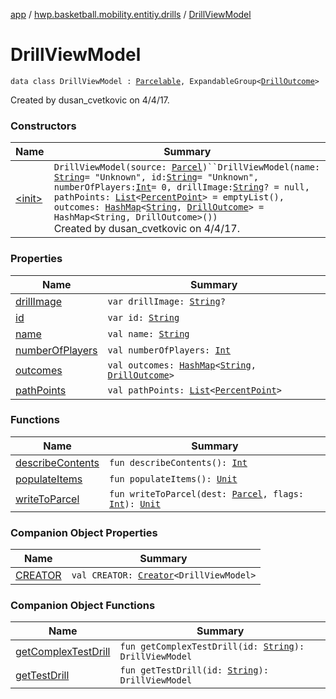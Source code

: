 [app](../../index.md) / [hwp.basketball.mobility.entitiy.drills](../index.md) / [DrillViewModel](.)

# DrillViewModel

`data class DrillViewModel : `[`Parcelable`](https://developer.android.com/reference/android/os/Parcelable.html)`, ExpandableGroup<`[`DrillOutcome`](../../hwp.basketball.mobility.entitiy.drills.outcomes/-drill-outcome/index.md)`>`

Created by dusan_cvetkovic on 4/4/17.

### Constructors

| Name | Summary |
|---|---|
| [&lt;init&gt;](-init-.md) | `DrillViewModel(source: `[`Parcel`](https://developer.android.com/reference/android/os/Parcel.html)`)``DrillViewModel(name: `[`String`](https://kotlinlang.org/api/latest/jvm/stdlib/kotlin/-string/index.html)` = "Unknown", id: `[`String`](https://kotlinlang.org/api/latest/jvm/stdlib/kotlin/-string/index.html)` = "Unknown", numberOfPlayers: `[`Int`](https://kotlinlang.org/api/latest/jvm/stdlib/kotlin/-int/index.html)` = 0, drillImage: `[`String`](https://kotlinlang.org/api/latest/jvm/stdlib/kotlin/-string/index.html)`? = null, pathPoints: `[`List`](https://kotlinlang.org/api/latest/jvm/stdlib/kotlin.collections/-list/index.html)`<`[`PercentPoint`](../-percent-point/index.md)`> = emptyList(), outcomes: `[`HashMap`](https://kotlinlang.org/api/latest/jvm/stdlib/kotlin.collections/-hash-map/index.html)`<`[`String`](https://kotlinlang.org/api/latest/jvm/stdlib/kotlin/-string/index.html)`, `[`DrillOutcome`](../../hwp.basketball.mobility.entitiy.drills.outcomes/-drill-outcome/index.md)`> = HashMap<String, DrillOutcome>())`<br>Created by dusan_cvetkovic on 4/4/17. |

### Properties

| Name | Summary |
|---|---|
| [drillImage](drill-image.md) | `var drillImage: `[`String`](https://kotlinlang.org/api/latest/jvm/stdlib/kotlin/-string/index.html)`?` |
| [id](id.md) | `var id: `[`String`](https://kotlinlang.org/api/latest/jvm/stdlib/kotlin/-string/index.html) |
| [name](name.md) | `val name: `[`String`](https://kotlinlang.org/api/latest/jvm/stdlib/kotlin/-string/index.html) |
| [numberOfPlayers](number-of-players.md) | `val numberOfPlayers: `[`Int`](https://kotlinlang.org/api/latest/jvm/stdlib/kotlin/-int/index.html) |
| [outcomes](outcomes.md) | `val outcomes: `[`HashMap`](https://kotlinlang.org/api/latest/jvm/stdlib/kotlin.collections/-hash-map/index.html)`<`[`String`](https://kotlinlang.org/api/latest/jvm/stdlib/kotlin/-string/index.html)`, `[`DrillOutcome`](../../hwp.basketball.mobility.entitiy.drills.outcomes/-drill-outcome/index.md)`>` |
| [pathPoints](path-points.md) | `val pathPoints: `[`List`](https://kotlinlang.org/api/latest/jvm/stdlib/kotlin.collections/-list/index.html)`<`[`PercentPoint`](../-percent-point/index.md)`>` |

### Functions

| Name | Summary |
|---|---|
| [describeContents](describe-contents.md) | `fun describeContents(): `[`Int`](https://kotlinlang.org/api/latest/jvm/stdlib/kotlin/-int/index.html) |
| [populateItems](populate-items.md) | `fun populateItems(): `[`Unit`](https://kotlinlang.org/api/latest/jvm/stdlib/kotlin/-unit/index.html) |
| [writeToParcel](write-to-parcel.md) | `fun writeToParcel(dest: `[`Parcel`](https://developer.android.com/reference/android/os/Parcel.html)`, flags: `[`Int`](https://kotlinlang.org/api/latest/jvm/stdlib/kotlin/-int/index.html)`): `[`Unit`](https://kotlinlang.org/api/latest/jvm/stdlib/kotlin/-unit/index.html) |

### Companion Object Properties

| Name | Summary |
|---|---|
| [CREATOR](-c-r-e-a-t-o-r.md) | `val CREATOR: `[`Creator`](https://developer.android.com/reference/android/os/Parcelable/Creator.html)`<DrillViewModel>` |

### Companion Object Functions

| Name | Summary |
|---|---|
| [getComplexTestDrill](get-complex-test-drill.md) | `fun getComplexTestDrill(id: `[`String`](https://kotlinlang.org/api/latest/jvm/stdlib/kotlin/-string/index.html)`): DrillViewModel` |
| [getTestDrill](get-test-drill.md) | `fun getTestDrill(id: `[`String`](https://kotlinlang.org/api/latest/jvm/stdlib/kotlin/-string/index.html)`): DrillViewModel` |
